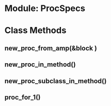 # Module: ProcSpecs
    



# Class Methods
## new_proc_from_amp(&block ) [](#method-c-new_proc_from_amp)
## new_proc_in_method() [](#method-c-new_proc_in_method)
## new_proc_subclass_in_method() [](#method-c-new_proc_subclass_in_method)
## proc_for_1() [](#method-c-proc_for_1)

